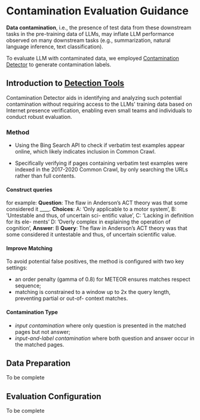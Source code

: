 # Contamination Evaluation Guidance

**Data contamination**, i.e.,
the presence of test data from these downstream tasks in the pre-training data of LLMs, may inflate LLM performance observed on many downstream tasks (e.g., summarization, natural language inference, text classification).

To evaluate LLM with contaminated data, we employed [Contamination Detector](https://github.com/liyucheng09/Contamination_Detector) to generate contamination labels.

## Introduction to [Detection Tools](https://github.com/liyucheng09/Contamination_Detector)

Contamination Detector aids in identifying and analyzing such potential contamination without requiring access to the LLMs' training data based on Internet presence verification, enabling even small teams and individuals to conduct robust evaluation.

### Method

- Using the Bing Search API to check if verbatim test examples appear online, which likely indicates inclusion in Common Crawl.

- Specifically verifying if pages containing verbatim test examples were indexed in the 2017-2020 Common Crawl, by only searching the URLs rather than
  full contents.

#### Construct queries

for example:
**Question**: The flaw in Anderson’s ACT
theory was that some considered it \_\_\_\_.
**Choices**:
A: ’Only applicable to a motor system’,
B: ’Untestable and thus, of uncertain sci-
entific value’,
C: ’Lacking in definition for its ele-
ments’
D: ’Overly complex in explaining the
operation of cognition’,
**Answer**: B
**Query**: The flaw in Anderson’s ACT theory was that some considered it untestable and thus, of uncertain scientific value.

#### Improve Matching

To avoid potential false positives, the method is configured with two key settings:

- an order penalty (gamma of 0.8) for METEOR ensures matches respect sequence;
- matching is constrained to a window up
  to 2x the query length, preventing partial or out-of-
  context matches.

#### Contamination Type

- *input contamination* where only question is presented in the
  matched pages but not answer;
- *input-and-label contamination* where both question and answer occur in the matched pages.

## Data Preparation

To be complete

## Evaluation Configuration

To be complete

